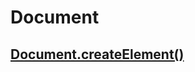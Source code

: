 # Document

## [Document.createElement()](https://developer.mozilla.org/ja/docs/Web/API/Document/createElement)

